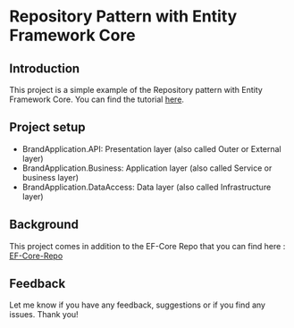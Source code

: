 # Repository Pattern with Entity Framework Core

## Introduction
This project is a simple example of the Repository pattern with Entity Framework Core.
You can find the tutorial [here]([https://medium.com/@codebob75/entity-framework-core-code-first-introduction-best-practices-repository-pattern-clean-22b6152bcb81](https://medium.com/@codebob75/repository-pattern-c-ultimate-guide-entity-framework-core-clean-architecture-dtos-dependency-6a8d8b444dcb)).


## Project setup
 
- BrandApplication.API: Presentation layer (also called Outer or External layer)
- BrandApplication.Business: Application layer (also called Service or business layer)
- BrandApplication.DataAccess: Data layer (also called Infrastructure layer)

## Background
This project comes in addition to the EF-Core Repo that you can find here : [EF-Core-Repo](https://github.com/Gabegi/EntityFrameworkCoreCodeFirst)

## Feedback
Let me know if you have any feedback, suggestions or if you find any issues.
Thank you!



